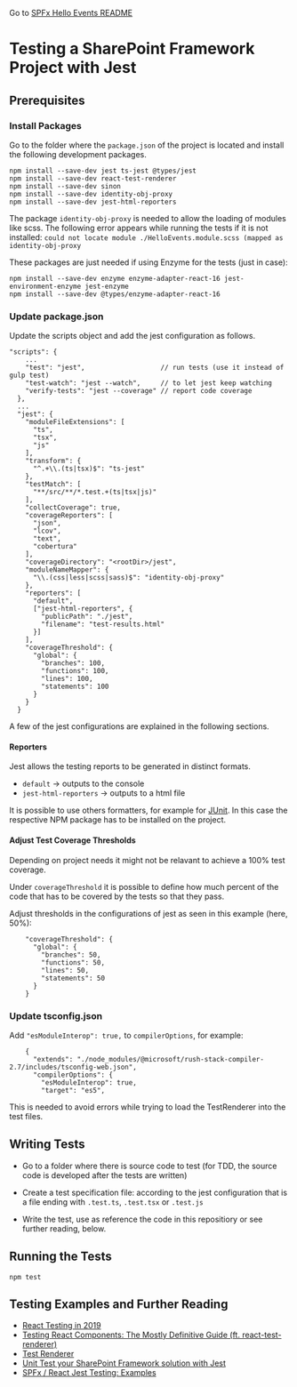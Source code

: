 Go to [SPFx Hello Events README](./README.md)

# Testing a SharePoint Framework Project with Jest

## Prerequisites

### Install Packages

Go to the folder where the `package.json` of the project is located and install the following development packages.

```
npm install --save-dev jest ts-jest @types/jest
npm install --save-dev react-test-renderer
npm install --save-dev sinon
npm install --save-dev identity-obj-proxy
npm install --save-dev jest-html-reporters
```

The package `identity-obj-proxy` is needed to allow the loading of modules like scss. The following error appears while running the tests if it is not installed:
`could not locate module ./HelloEvents.module.scss (mapped as identity-obj-proxy`

These packages are just needed if using Enzyme for the tests (just in case):

```
npm install --save-dev enzyme enzyme-adapter-react-16 jest-environment-enzyme jest-enzyme
npm install --save-dev @types/enzyme-adapter-react-16
```

### Update package.json

Update the scripts object and add the jest configuration as follows.

```
"scripts": {
    ...
    "test": "jest",                   // run tests (use it instead of gulp test)
    "test-watch": "jest --watch",     // to let jest keep watching
    "verify-tests": "jest --coverage" // report code coverage
  },
  ...
  "jest": {
    "moduleFileExtensions": [
      "ts",
      "tsx",
      "js"
    ],
    "transform": {
      "^.+\\.(ts|tsx)$": "ts-jest"
    },
    "testMatch": [
      "**/src/**/*.test.+(ts|tsx|js)"
    ],
    "collectCoverage": true,
    "coverageReporters": [
      "json",
      "lcov",
      "text",
      "cobertura"
    ],
    "coverageDirectory": "<rootDir>/jest",
    "moduleNameMapper": {
      "\\.(css|less|scss|sass)$": "identity-obj-proxy"
    },
    "reporters": [
      "default",
      ["jest-html-reporters", {
        "publicPath": "./jest",
        "filename": "test-results.html"
      }]
    ],
    "coverageThreshold": {
      "global": {
        "branches": 100,
        "functions": 100,
        "lines": 100,
        "statements": 100
      }
    }
  }
```

A few of the jest configurations are explained in the following sections.

#### Reporters

Jest allows the testing reports to be generated in distinct formats.

* `default` -> outputs to the console
* `jest-html-reporters` -> outputs to a html file

It is possible to use others formatters, for example for [JUnit](https://www.npmjs.com/package/jest-junit). In this case the respective NPM package has to be installed on the project.

#### Adjust Test Coverage Thresholds

Depending on project needs it might not be relavant to achieve a 100% test coverage.

Under `coverageThreshold` it is possible to define how much percent of the code that has to be covered by the tests so that they pass.

Adjust thresholds in the configurations of jest as seen in this example (here, 50%):

```
    "coverageThreshold": {
      "global": {
        "branches": 50,
        "functions": 50,
        "lines": 50,
        "statements": 50
      }
    }
```

### Update tsconfig.json

Add `"esModuleInterop": true,` to `compilerOptions`, for example:

```
    {
      "extends": "./node_modules/@microsoft/rush-stack-compiler-2.7/includes/tsconfig-web.json",
      "compilerOptions": {
        "esModuleInterop": true,
        "target": "es5",
```

This is needed to avoid errors while trying to load the TestRenderer into the test files.

## Writing Tests

* Go to a folder where there is source code to test (for TDD, the source code is developed after the tests are written)

* Create a test specification file: according to the jest configuration that is a file ending with `.test.ts`, `.test.tsx` or `.test.js`

* Write the test, use as reference the code in this repositiory or see further reading, below.

## Running the Tests

`npm test`

## Testing Examples and Further Reading

- [React Testing in 2019](https://codeburst.io/revisiting-react-testing-in-2019-ee72bb5346f4)
- [Testing React Components: The Mostly Definitive Guide (ft. react-test-renderer)](https://www.valentinog.com/blog/testing-react/)
- [Test Renderer](https://reactjs.org/docs/test-renderer.html)
- [Unit Test your SharePoint Framework solution with Jest](https://blog.velingeorgiev.com/unit-test-your-sharepoint-framework-solution-with-jest)
- [SPFx / React Jest Testing: Examples](https://github.com/SharePoint/sp-dev-fx-webparts/tree/master/samples/react-jest-testing/src/webparts/iceCreamShop/test)
